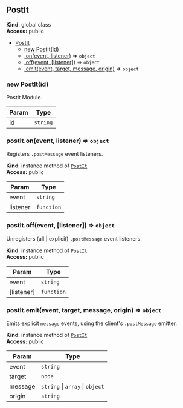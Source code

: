 <a name="PostIt"></a>
## PostIt
**Kind**: global class  
**Access:** public  

* [PostIt](#PostIt)
  * [new PostIt(id)](#new_PostIt_new)
  * [.on(event, listener)](#PostIt+on) ⇒ <code>object</code>
  * [.off(event, [listener])](#PostIt+off) ⇒ <code>object</code>
  * [.emit(event, target, message, origin)](#PostIt+emit) ⇒ <code>object</code>

<a name="new_PostIt_new"></a>
### new PostIt(id)
PostIt Module.


| Param | Type |
| --- | --- |
| id | <code>string</code> | 

<a name="PostIt+on"></a>
### postIt.on(event, listener) ⇒ <code>object</code>
Registers `.postMessage` event listeners.

**Kind**: instance method of <code>[PostIt](#PostIt)</code>  
**Access:** public  

| Param | Type |
| --- | --- |
| event | <code>string</code> | 
| listener | <code>function</code> | 

<a name="PostIt+off"></a>
### postIt.off(event, [listener]) ⇒ <code>object</code>
Unregisters (all | explicit) `.postMessage` event listeners.

**Kind**: instance method of <code>[PostIt](#PostIt)</code>  
**Access:** public  

| Param | Type |
| --- | --- |
| event | <code>string</code> | 
| [listener] | <code>function</code> | 

<a name="PostIt+emit"></a>
### postIt.emit(event, target, message, origin) ⇒ <code>object</code>
Emits explicit `message` events, using the client's `.postMessage` emitter.

**Kind**: instance method of <code>[PostIt](#PostIt)</code>  
**Access:** public  

| Param | Type |
| --- | --- |
| event | <code>string</code> | 
| target | <code>node</code> | 
| message | <code>string</code> &#124; <code>array</code> &#124; <code>object</code> | 
| origin | <code>string</code> | 

